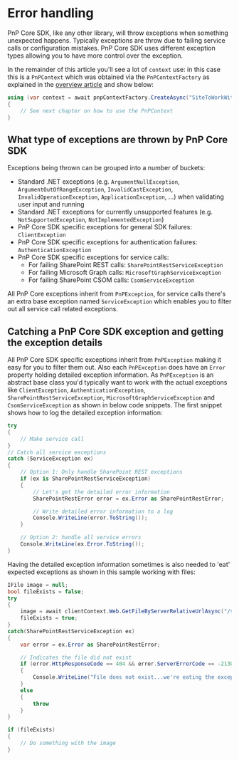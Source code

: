 # Error handling

PnP Core SDK, like any other library, will throw exceptions when something unexpected happens. Typically exceptions are throw due to failing service calls or configuration mistakes. PnP Core SDK uses different exception types allowing you to have more control over the exception.

In the remainder of this article you'll see a lot of `context` use: in this case this is a `PnPContext` which was obtained via the `PnPContextFactory` as explained in the [overview article](readme.md) and show below:

```csharp
using (var context = await pnpContextFactory.CreateAsync("SiteToWorkWith"))
{
    // See next chapter on how to use the PnPContext
}
```

## What type of exceptions are thrown by PnP Core SDK

Exceptions being thrown can be grouped into a number of buckets:

- Standard .NET exceptions (e.g. `ArgumentNullException`, `ArgumentOutOfRangeException`, `InvalidCastException`, `InvalidOperationException`, `ApplicationException`, ...) when validating user input and running
- Standard .NET exceptions for currently unsupported features (e.g. `NotSupportedException`, `NotImplementedException`)
- PnP Core SDK specific exceptions for general SDK failures: `ClientException`
- PnP Core SDK specific exceptions for authentication failures: `AuthenticationException`
- PnP Core SDK specific exceptions for service calls:
  - For failing SharePoint REST calls: `SharePointRestServiceException`
  - For failing Microsoft Graph calls: `MicrosoftGraphServiceException`
  - For failing SharePoint CSOM calls: `CsomServiceException`

All PnP Core exceptions inherit from `PnPException`, for service calls there's an extra base exception named `ServiceException` which enables you to filter out all service call related exceptions.

## Catching a PnP Core SDK exception and getting the exception details

All PnP Core SDK specific exceptions inherit from `PnPException` making it easy for you to filter them out. Also each `PnPException` does have an `Error` property holding detailed exception information. As `PnPException` is an abstract base class you'd typically want to work with the actual exceptions like `ClientException`, `AuthenticationException`, `SharePointRestServiceException`, `MicrosoftGraphServiceException` and `CsomServiceException` as shown in below code snippets. The first snippet shows how to log the detailed exception information:

```csharp
try
{
    // Make service call    
}
// Catch all service exceptions
catch (ServiceException ex)
{
    // Option 1: Only handle SharePoint REST exceptions
    if (ex is SharePointRestServiceException)
    {
        // Let's get the detailed error information
        SharePointRestError error = ex.Error as SharePointRestError;

        // Write detailed error information to a log
        Console.WriteLine(error.ToString());
    }

    // Option 2: handle all service errors
    Console.WriteLine(ex.Error.ToString());
}
```

Having the detailed exception information sometimes is also needed to 'eat' expected exceptions as shown in this sample working with files:

```csharp
IFile image = null;
bool fileExists = false;
try
{
    image = await clientContext.Web.GetFileByServerRelativeUrlAsync("/sites/hrweb/siteassets/image1.png");
    fileExists = true;
}
catch(SharePointRestServiceException ex)
{
    var error = ex.Error as SharePointRestError;

    // Indicates the file did not exist
    if (error.HttpResponseCode == 404 && error.ServerErrorCode == -2130575338)
    {
        Console.WriteLine("File does not exist...we're eating the exception and continue");
    }
    else 
    {
        throw
    }
}

if (fileExists)
{
    // Do something with the image
}
```
